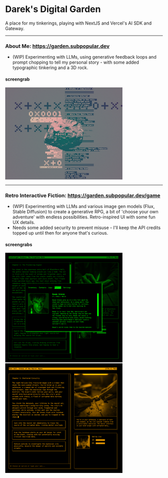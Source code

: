 # Darek's Digital Garden
A place for my tinkerings, playing with NextJS and Vercel's AI SDK and Gateway.

---

### About Me: https://garden.subpopular.dev
- (WIP) Experimenting with LLMs, using generative feedback loops and prompt chopping to tell my personal story - with some added typographic tinkering and a 3D rock.

#### screengrab
<img src="public/rock-screencap.png" width="375" />

--- 

### Retro Interactive Fiction: https://garden.subpopular.dev/game
- (WIP) Experimenting with LLMs and various image gen models (Flux, Stable Diffusion) to create a generative RPG, a bit of 'choose your own adventure' with endless possibilities. Retro-inspired UI with some fun UX details.
- Needs some added security to prevent misuse - I'll keep the API credits topped up until then for anyone that's curious.

#### screengrabs
<img src="public/rpg-green.png" width="375"/> <img src="public/rpg-orange.png" width="375"/>
